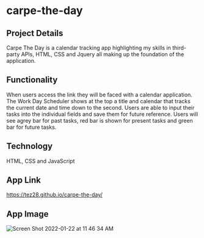 # carpe-the-day

## Project Details

Carpe The Day is a calendar tracking app highlighting my skills in third-party APIs, HTML, CSS and Jquery all making up the foundation of the 
application.

## Functionality

When users access the link they will be faced with a calendar application. The Work Day Scheduler shows at the top a title and calendar that 
tracks the current date and time down to the second. Users are able to input their tasks into the individual fields and save them for future
reference. Users will see agrey bar for past tasks, red bar is shown for present tasks and green bar for future tasks.

## Technology
HTML, CSS and JavaScript

## App Link

https://tez28.github.io/carpe-the-day/

## App Image

![Screen Shot 2022-01-22 at 11 46 34 AM](https://user-images.githubusercontent.com/92187341/150648662-f589862e-bba3-4553-97f0-4ef3b4dd4fec.png)
